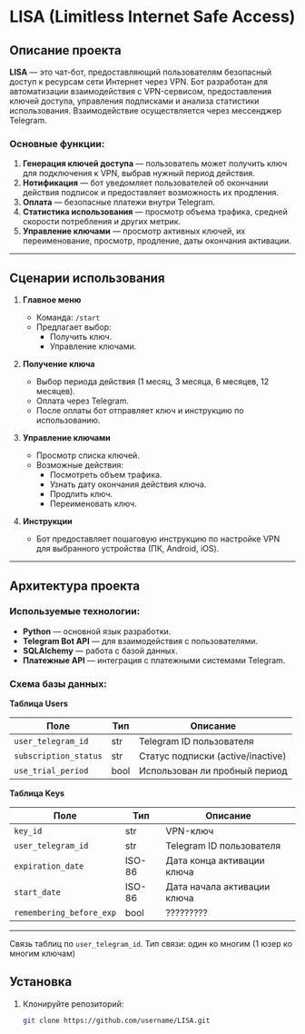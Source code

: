 # LISA (Limitless Internet Safe Access)

## Описание проекта

**LISA** — это чат-бот, предоставляющий пользователям безопасный доступ к ресурсам сети Интернет через VPN. Бот разработан для автоматизации взаимодействия с VPN-сервисом, предоставления ключей доступа, управления подписками и анализа статистики использования. Взаимодействие осуществляется через мессенджер Telegram.

### Основные функции:
1. **Генерация ключей доступа** — пользователь может получить ключ для подключения к VPN, выбрав нужный период действия.
2. **Нотификация** — бот уведомляет пользователей об окончании действия подписок и предоставляет возможность их продления.
3. **Оплата** — безопасные платежи внутри Telegram.
4. **Статистика использования** — просмотр объема трафика, средней скорости потребления и других метрик.
5. **Управление ключами** — просмотр активных ключей, их переименование, просмотр, продление, даты окончания активации.

---

## Сценарии использования

1. **Главное меню**
   - Команда: `/start`
   - Предлагает выбор:
     - Получить ключ.
     - Управление ключами.

2. **Получение ключа**
   - Выбор периода действия (1 месяц, 3 месяца, 6 месяцев, 12 месяцев).
   - Оплата через Telegram.
   - После оплаты бот отправляет ключ и инструкцию по использованию.

3. **Управление ключами**
   - Просмотр списка ключей.
   - Возможные действия:
     - Посмотреть объем трафика.
     - Узнать дату окончания действия ключа.
     - Продлить ключ.
     - Переименовать ключ.

4. **Инструкции**
   - Бот предоставляет пошаговую инструкцию по настройке VPN для выбранного устройства (ПК, Android, iOS).

---

## Архитектура проекта



### Используемые технологии:
- **Python** — основной язык разработки.
- **Telegram Bot API** — для взаимодействия с пользователями.
- **SQLAlchemy** — работа с базой данных.
- **Платежные API** — интеграция с платежными системами Telegram.

### Схема базы данных:
**Таблица Users**

|           Поле        | Тип   |             Описание             |
|-----------------------|-------|----------------------------------|
| `user_telegram_id`    | str   | Telegram ID пользователя         |
| `subscription_status` | str   | Статус подписки (active/inactive)|
| `use_trial_period`    | bool  | Использован ли пробный период    |


**Таблица Keys**

| Поле                     | Тип   | Описание                    |
|--------------------------|-------|-----------------------------|
| `key_id`                 | str   | VPN-ключ                    |
| `user_telegram_id`       | str   | Telegram ID пользователя    |
| `expiration_date`        | ISO-86| Дата конца активации ключа  |
| `start_date`             |ISO-86 | Дата начала активации ключа |
| `remembering_before_exp` |bool   | ?????????                   |
---

Связь таблиц по `user_telegram_id`. Тип связи: один ко многим (1 юзер ко многим ключам)
## Установка

1. Клонируйте репозиторий:
   ```bash
   git clone https://github.com/username/LISA.git
